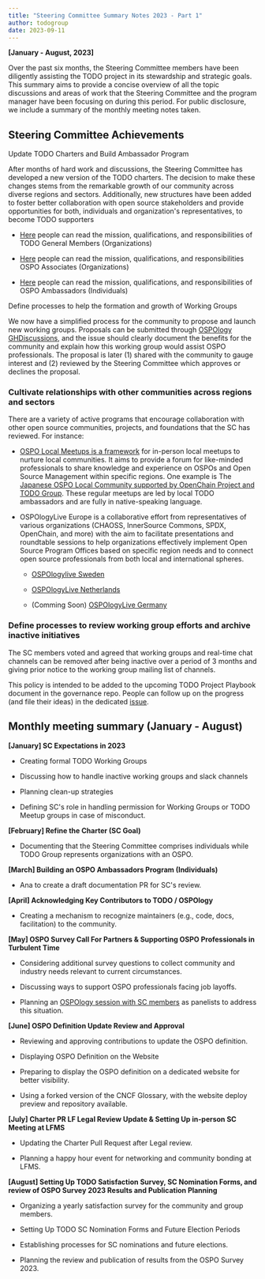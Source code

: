 ```yaml
---
title: "Steering Committee Summary Notes 2023 - Part 1"
author: todogroup
date: 2023-09-11
---
```


**[January - August, 2023]**

Over the past six months, the Steering Committee members have been
diligently assisting the TODO project in its stewardship and strategic
goals. This summary aims to provide a concise overview of all the topic
discussions and areas of work that the Steering Committee and the
program manager have been focusing on during this period. For public
disclosure, we include a summary of the monthly meeting notes taken.

## Steering Committee Achievements

Update TODO Charters and Build Ambassador Program

After months of hard work and discussions, the Steering Committee has
developed a new version of the TODO charters. The decision to make these
changes stems from the remarkable growth of our community across diverse
regions and sectors. Additionally, new structures have been added to
foster better collaboration with open source stakeholders and provide
opportunities for both, individuals and organization's representatives,
to become TODO supporters

-   [Here](https://github.com/todogroup/governance/blob/main/TODO-OSPO-Ambassador-Program.md)
    people can read the mission, qualifications, and responsibilities of TODO General Members (Organizations)
 
-   [Here](https://github.com/todogroup/governance/blob/main/OSPO-Associate-Program.md)
    people can read the mission, qualifications, and responsibilities OSPO Associates (Organizations)

-   [Here](https://github.com/todogroup/governance/blob/main/TODO-OSPO-Ambassador-Program.md)
    people can read the mission, qualifications, and responsibilities of OSPO Ambassadors (Individuals)

Define processes to help the formation and growth of Working Groups

We now have a simplified process for the community to propose and launch
new working groups. Proposals can be submitted through [OSPOlogy
GHDiscussions](https://github.com/todogroup/ospology/discussions),
and the issue should clearly document the benefits for the community and
explain how this working group would assist OSPO professionals. The
proposal is later (1) shared with the community to gauge interest and
(2) reviewed by the Steering Committee which approves or declines the
proposal.

### Cultivate relationships with other communities across regions and sectors

There are a variety of active programs that encourage collaboration with other open source communities, projects, and foundations that the SC has reviewed. For instance:

-   [OSPO Local Meetups is a
 framework](https://github.com/todogroup/ospology/blob/main/local-meetups/framework.md)
for in-person local meetups to nurture local communities. It aims
to provide a forum for like-minded professionals to share
knowledge and experience on OSPOs and Open Source Management
within specific regions. One example is The [Japanese OSPO Local Community supported by OpenChain Project and TODO Group](https://community.linuxfoundation.org/ospo-local-meetup-japan-japanese-speaking/).
These regular meetups are led by local TODO ambassadors and are fully in native-speaking language.

-   OSPOlogyLive Europe is a collaborative effort from representatives
of various organizations (CHAOSS, InnerSource Commons, SPDX,
OpenChain, and more) with the aim to facilitate presentations and
roundtable sessions to help organizations effectively implement
Open Source Program Offices based on specific region needs and to
connect open source professionals from both local and international spheres.

    -   [OSPOlogylive Sweden](https://community.linuxfoundation.org/events/details/lfhq-todo-group-europe-presents-ospologylive-workshop-sweden/)

    -   [OSPOlogyLive  Netherlands](https://community.linuxfoundation.org/events/details/lfhq-ospology-european-chapter-presents-ospologylive-share-learn-netherlands/)

    -   (Comming Soon) [OSPOlogyLive Germany](https://community.linuxfoundation.org/events/details/lfhq-ospology-european-chapter-presents-ospologylive-germany/)

### Define processes to review working group efforts and archive inactive initiatives

The SC members voted and agreed that working groups and real-time chat
channels can be removed after being inactive over a period of 3 months
and giving prior notice to the working group mailing list of channels.

This policy is intended to be added to the upcoming TODO Project
Playbook document in the governance repo. People can follow up on the
progress (and file their ideas) in the dedicated
[issue](https://github.com/todogroup/governance/issues/283).

## Monthly meeting summary (January - August)

**[January] SC Expectations in 2023**

-   Creating formal TODO Working Groups

-   Discussing how to handle inactive working groups and slack channels

-   Planning clean-up strategies

-   Defining SC's role in handling permission for Working Groups or TODO Meetup groups in case of misconduct.

**[February] Refine the Charter (SC Goal)**

-   Documenting that the Steering Committee comprises individuals while TODO Group represents organizations with an OSPO.

**[March] Building an OSPO Ambassadors Program (Individuals)**

-   Ana to create a draft documentation PR for SC's review.

**[April] Acknowledging Key Contributors to TODO / OSPOlogy**

-   Creating a mechanism to recognize maintainers (e.g., code, docs, facilitation) to the community.

**[May] OSPO Survey Call For Partners & Supporting OSPO Professionals
in Turbulent Time**

-   Considering additional survey questions to collect community and industry needs relevant to current circumstances.

-   Discussing ways to support OSPO professionals facing job layoffs.

-   Planning an [OSPOlogy session with SC members](https://youtu.be/XuPqvqWgD_A?si=5dkjTNt6fxqycQo-) as panelists to address this situation.

**[June] OSPO Definition Update Review and Approval**

-   Reviewing and approving contributions to update the OSPO definition.

-   Displaying OSPO Definition on the Website

-   Preparing to display the OSPO definition on a dedicated website for better visibility.

-   Using a forked version of the CNCF Glossary, with the website deploy preview and repository available.

**[July] Charter PR LF Legal Review Update & Setting Up in-person SC
Meeting at LFMS**

-   Updating the Charter Pull Request after Legal review.

-   Planning a happy hour event for networking and community bonding at LFMS.

**[August] Setting Up TODO Satisfaction Survey, SC Nomination Forms,
and review of OSPO Survey 2023 Results and Publication Planning**

-   Organizing a yearly satisfaction survey for the community and group members.

-   Setting Up TODO SC Nomination Forms and Future Election Periods

-   Establishing processes for SC nominations and future elections.

-   Planning the review and publication of results from the OSPO Survey 2023.
